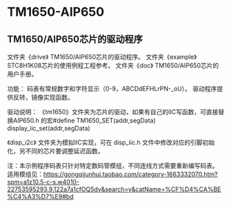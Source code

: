 # TM1650-AIP650

TM1650/AIP650芯片的驱动程序
--------------------------------

文件夹《drive》 TM1650/AIP650芯片的驱动程序。
文件夹《example》 STC8H1K08芯片的使用例程工程参考。
文件夹《doc》 TM1650/AIP650芯片的用户手册。

功能： 
码表有常规数字和字符显示（0-9，ABCDdEFHLrPN-_oU）。
驱动程序提供反转，镜像实现函数。

驱动说明：
《tm1650》文件夹为芯片的驱动，如果有自己的IIC写函数，可直接替换AIP650.h  的宏#define TM1650_SET(addr,segData)  display_iic_set(addr,segData)

《disp_i2c》 文件夹为模拟IIC实现，可在 disp_iic.h 文件中修改对应的引脚初始化，另不同的芯片要调整延迟函数。




注：本示例程序码表只针对特定数码管模组，不同连线方式需要重新编写码表。
适用模组见：https://gongqijunhui.taobao.com/category-1663332070.htm?spm=a1z10.5-c-s.w4010-22753595293.9.122a7a1cfOQ5dy&search=y&catName=%CF%D4%CA%BE%C4%A3%D7%E9#bd

